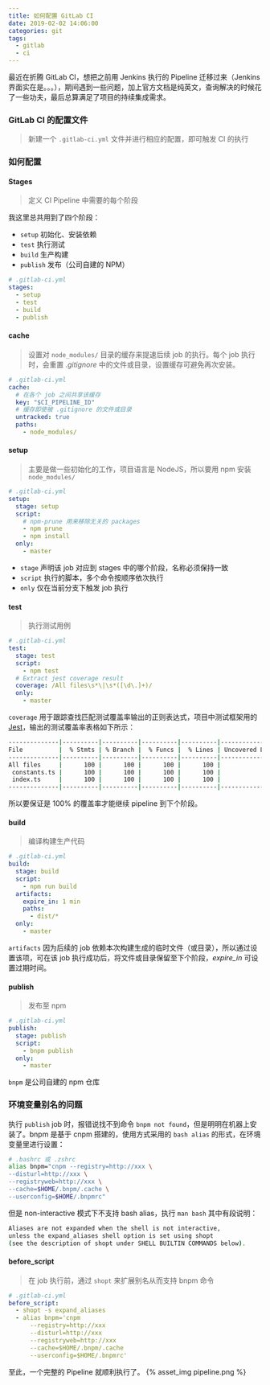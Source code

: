 ```yaml
---
title: 如何配置 GitLab CI 
date: 2019-02-02 14:06:00
categories: git
tags:
  - gitlab
  - ci
---
```


最近在折腾 GitLab CI，想把之前用 Jenkins 执行的 Pipeline 迁移过来（Jenkins 界面实在是。。。），期间遇到一些问题，加上官方文档是纯英文，查询解决的时候花了一些功夫，最后总算满足了项目的持续集成需求。

<!-- more -->

### GitLab CI 的配置文件
> 新建一个 `.gitlab-ci.yml` 文件并进行相应的配置，即可触发 CI 的执行

### 如何配置
#### Stages
> 定义 CI Pipeline 中需要的每个阶段

我这里总共用到了四个阶段：
- `setup` 初始化、安装依赖
- `test` 执行测试
- `build` 生产构建
- `publish` 发布（公司自建的 NPM）

```yml
# .gitlab-ci.yml
stages:
  - setup
  - test
  - build
  - publish
```

#### cache
> 设置对 `node_modules/` 目录的缓存来提速后续 job 的执行。每个 job 执行时，会重置 *.gitignore* 中的文件或目录，设置缓存可避免再次安装。

```yml
# .gitlab-ci.yml
cache:
  # 在各个 job 之间共享该缓存
  key: "$CI_PIPELINE_ID"
  # 缓存即使被 .gitignore 的文件或目录
  untracked: true
  paths:
    - node_modules/
```

#### setup
> 主要是做一些初始化的工作，项目语言是 NodeJS，所以要用 npm 安装 `node_modules/`

```yml
# .gitlab-ci.yml
setup:
  stage: setup
  script:
    # npm-prune 用来移除无关的 packages
    - npm prune
    - npm install
  only:
    - master
```

- `stage` 声明该 job 对应到 stages 中的哪个阶段，名称必须保持一致
- `script` 执行的脚本，多个命令按顺序依次执行
- `only` 仅在当前分支下触发 job 执行

#### test
> 执行测试用例

```yml
# .gitlab-ci.yml
test:
  stage: test
  script:
    - npm test
  # Extract jest coverage result
  coverage: /All files\s*\|\s*([\d\.]+)/
  only:
    - master
```

`coverage`
用于跟踪查找匹配测试覆盖率输出的正则表达式，项目中测试框架用的 [Jest](https://jestjs.io/)，输出的测试覆盖率表格如下所示：
```bash
--------------|----------|----------|----------|----------|-------------------|
File          |  % Stmts | % Branch |  % Funcs |  % Lines | Uncovered Line #s |
--------------|----------|----------|----------|----------|-------------------|
All files     |      100 |      100 |      100 |      100 |                   |
 constants.ts |      100 |      100 |      100 |      100 |                   |
 index.ts     |      100 |      100 |      100 |      100 |                   |
--------------|----------|----------|----------|----------|-------------------|
```

所以要保证是 100% 的覆盖率才能继续 pipeline 到下个阶段。

#### build
> 编译构建生产代码

```yml
# .gitlab-ci.yml
build:
  stage: build
  script:
    - npm run build
  artifacts:
    expire_in: 1 min
    paths:
      - dist/*
  only:
    - master
```

`artifacts`
因为后续的 job 依赖本次构建生成的临时文件（或目录），所以通过设置该项，可在该 job 执行成功后，将文件或目录保留至下个阶段，*expire_in* 可设置过期时间。

#### publish
> 发布至 npm

```yml
# .gitlab-ci.yml
publish:
  stage: publish
  script:
    - bnpm publish
  only:
    - master
```

`bnpm` 是公司自建的 npm 仓库

### 环境变量别名的问题
执行 `publish` job 时，报错说找不到命令 `bnpm not found`，但是明明在机器上安装了。bnpm 是基于 cnpm 搭建的，使用方式采用的 `bash alias` 的形式，在环境变量里进行设置：

```bash
# .bashrc 或 .zshrc
alias bnpm="cnpm --registry=http://xxx \
--disturl=http://xxx \
--registryweb=http://xxx \
--cache=$HOME/.bnpm/.cache \
--userconfig=$HOME/.bnpmrc"
```

但是 non-interactive 模式下不支持 bash alias，执行 `man bash` 其中有段说明：
```bash
Aliases are not expanded when the shell is not interactive, 
unless the expand_aliases shell option is set using shopt 
(see the description of shopt under SHELL BUILTIN COMMANDS below).
```

#### before_script
> 在 job 执行前，通过 `shopt` 来扩展别名从而支持 bnpm 命令

```yml
# .gitlab-ci.yml
before_script:
  - shopt -s expand_aliases
  - alias bnpm='cnpm
      --registry=http://xxx
      --disturl=http://xxx
      --registryweb=http://xxx
      --cache=$HOME/.bnpm/.cache
      --userconfig=$HOME/.bnpmrc'
```

至此，一个完整的 Pipeline 就顺利执行了。
{% asset_img pipeline.png %}
